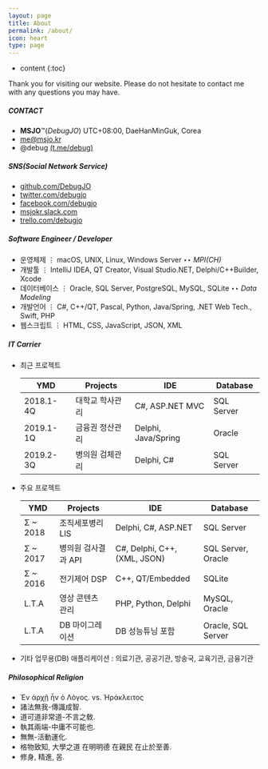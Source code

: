 ```yaml
---
layout: page
title: About
permalink: /about/
icon: heart
type: page
---
```


* content
{:toc}

Thank you for visiting our website. Please do not hesitate to contact me with any questions you may have. 

##### CONTACT
* **MSJO**™(*DebugJO*) UTC+08:00, DaeHanMinGuk, Corea
* <i class="fa fa-envelope" aria-hidden="true"></i> me@msjo.kr
* <i class="fa fa-telegram" aria-hidden="true"></i> @debug [(t.me/debug)](https://t.me/debug)

##### SNS(Social Network Service)
* <i class="fa fa-github" aria-hidden="true"></i> [github.com/DebugJO](https://github.com/DebugJO)
* <i class="fa fa-twitter" aria-hidden="true"></i> [twitter.com/debugjo](https://twitter.com/debugjo)
* <i class="fa fa-facebook-official" aria-hidden="true"></i> [facebook.com/debugjo](https://www.facebook.com/debugjo)
* <i class="fa fa-slack" aria-hidden="true"></i> [msjokr.slack.com](https://msjokr.slack.com/)
* <i class="fa fa-trello" aria-hidden="true"></i> [trello.com/debugjo](https://trello.com/debugjo)

##### Software Engineer / Developer
* 운영체제 ⋮ macOS, UNIX, Linux, Windows Server ‣‣ *MPI(CH)*
* 개발툴 ⋮ IntelliJ IDEA, QT Creator, Visual Studio.NET, Delphi/C++Builder, Xcode
* 데이터베이스 ⋮ Oracle, SQL Server, PostgreSQL, MySQL, SQLite ‣‣ *Data Modeling*
* 개발언어 ⋮ C#, C++/QT, Pascal, Python, Java/Spring, .NET Web Tech., Swift, PHP
* 웹스크립트 ⋮ HTML, CSS, JavaScript, JSON, XML

##### IT Carrier
* 최근 프로젝트

	| YMD | Projects | IDE | Database |
	| --- | -------- | --- | -------- |
	| 2018.1-4Q | 대학교 학사관리 | C#, ASP.NET MVC | SQL Server |
	| 2019.1-1Q | 금융권 정산관리 | Delphi,  Java/Spring | Oracle |
	| 2019.2-3Q | 병의원 검체관리 | Delphi, C# | SQL Server |
	
* 주요 프로젝트

	| YMD | Projects | IDE | Database |
	| --- | -------- | --- | -------- |
	| Σ ~ 2018 | 조직세포병리 LIS | Delphi, C#, ASP.NET | SQL Server |
	| Σ ~ 2017 | 병의원 검사결과 API | C#, Delphi, C++, (XML, JSON) | SQL Server, Oracle |
	| Σ ~ 2016 | 전기제어 DSP | C++, QT/Embedded | SQLite |
	| L.T.A | 영상 콘텐츠 관리 | PHP, Python, Delphi  | MySQL, Oracle |
	| L.T.A | DB 마이그레이션 | DB 성능튜닝 포함 | Oracle, SQL Server |

* 기타 업무용(DB) 애플리케이션 : 의료기관, 공공기관, 방송국, 교육기관, 금융기관

##### Philosophical Religion
* Ἐν ἀρχῇ ἦν ὁ Λόγος. vs. Ήράκλειτος
* 諸法無我-傳識成智.
* 道可道非常道-不言之敎.
* 執其兩端-中庸不可能也.
* 無無-活動運化.
* 格物致知, 大學之道 在明明德 在親民 在止於至善.
* 修身, 精進, 몸.
